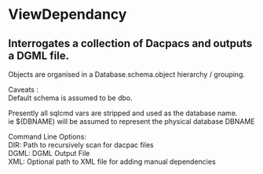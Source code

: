 ViewDependancy
==============
Interrogates a collection of Dacpacs and outputs a DGML file.
--------------------------------------------------------------
Objects are organised in a Database.schema.object hierarchy / grouping.

Caveats :  
Default schema is assumed to be dbo.

Presently all sqlcmd vars are stripped and used as the database name.  
ie $(DBNAME) will be assumed to represent the physical database DBNAME

Command Line Options:  
DIR: Path to recursively scan for dacpac files  
DGML: DGML Output File  
XML: Optional path to XML file for adding manual dependencies


 